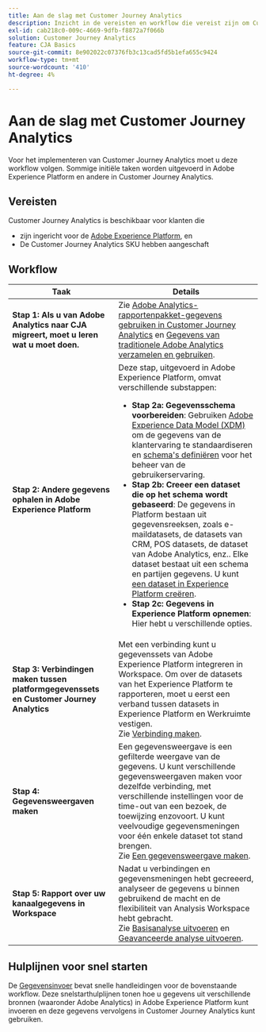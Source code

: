 ```yaml
---
title: Aan de slag met Customer Journey Analytics
description: Inzicht in de vereisten en workflow die vereist zijn om Customer Journey Analytics te implementeren.
exl-id: cab218c0-009c-4669-9dfb-f8872a7f066b
solution: Customer Journey Analytics
feature: CJA Basics
source-git-commit: 8e902022c07376fb3c13cad5fd5b1efa655c9424
workflow-type: tm+mt
source-wordcount: '410'
ht-degree: 4%

---
```


# Aan de slag met Customer Journey Analytics

Voor het implementeren van Customer Journey Analytics moet u deze workflow volgen. Sommige initiële taken worden uitgevoerd in Adobe Experience Platform en andere in Customer Journey Analytics.

## Vereisten

Customer Journey Analytics is beschikbaar voor klanten die

* zijn ingericht voor de [Adobe Experience Platform](https://www.adobe.com/experience-platform.html), en
* De Customer Journey Analytics SKU hebben aangeschaft

## Workflow

| Taak | Details |
| --- | --- |
| **Stap 1: Als u van Adobe Analytics naar CJA migreert, moet u leren wat u moet doen.** | Zie [Adobe Analytics-rapportenpakket-gegevens gebruiken in Customer Journey Analytics](/help/getting-started/aa-vs-cja/aa-data-in-cja.md) en [Gegevens van traditionele Adobe Analytics verzamelen en gebruiken](../data-ingestion/analytics.md). |
| **Stap 2: Andere gegevens ophalen in Adobe Experience Platform** | Deze stap, uitgevoerd in Adobe Experience Platform, omvat verschillende substappen:<ul><li>**Stap 2a: Gegevensschema voorbereiden**: Gebruiken [Adobe Experience Data Model (XDM)](https://experienceleague.adobe.com/docs/experience-platform/xdm/home.html?lang=nl) om de gegevens van de klantervaring te standaardiseren en [schema&#39;s definiëren](https://experienceleague.adobe.com/docs/experience-platform/xdm/tutorials/create-schema-ui.html) voor het beheer van de gebruikerservaring.</li><li>**Stap 2b: Creeer een dataset die op het schema wordt gebaseerd**: De gegevens in Platform bestaan uit gegevensreeksen, zoals e-maildatasets, de datasets van CRM, POS datasets, de dataset van Adobe Analytics, enz.. Elke dataset bestaat uit een schema en partijen gegevens. U kunt [een dataset in Experience Platform creëren](https://experienceleague.adobe.com/docs/platform-learn/getting-started-for-data-architects-and-data-engineers/create-datasets.html).</li><li>**Stap 2c: Gegevens in Experience Platform opnemen**: Hier hebt u verschillende opties.</li></ul> |
| **Stap 3: Verbindingen maken tussen platformgegevenssets en Customer Journey Analytics** | Met een verbinding kunt u gegevenssets van Adobe Experience Platform integreren in Workspace. Om over de datasets van het Experience Platform te rapporteren, moet u eerst een verband tussen datasets in Experience Platform en Werkruimte vestigen.<br>Zie [Verbinding maken](/help/connections/create-connection.md). |
| **Stap 4: Gegevensweergaven maken** | Een gegevensweergave is een gefilterde weergave van de gegevens. U kunt verschillende gegevensweergaven maken voor dezelfde verbinding, met verschillende instellingen voor de time-out van een bezoek, de toewijzing enzovoort. U kunt veelvoudige gegevensmeningen voor één enkele dataset tot stand brengen.<br>Zie [Een gegevensweergave maken](/help/data-views/create-dataview.md). |
| **Stap 5: Rapport over uw kanaalgegevens in Workspace** | Nadat u verbindingen en gegevensmeningen hebt gecreeerd, analyseer de gegevens u binnen gebruikend de macht en de flexibiliteit van Analysis Workspace hebt gebracht.<br>Zie [Basisanalyse uitvoeren](/help/analysis-workspace/perform-basic-analysis.md) en [Geavanceerde analyse uitvoeren](/help/analysis-workspace/perform-adv-analysis.md). |

## Hulplijnen voor snel starten

De [Gegevensinvoer](../data-ingestion/data-ingestion.md) bevat snelle handleidingen voor de bovenstaande workflow. Deze snelstarthulplijnen tonen hoe u gegevens uit verschillende bronnen (waaronder Adobe Analytics) in Adobe Experience Platform kunt invoeren en deze gegevens vervolgens in Customer Journey Analytics kunt gebruiken.
